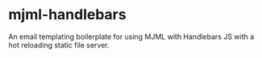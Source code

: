 # mjml-handlebars
An email templating boilerplate for using MJML with Handlebars JS with a hot reloading static file server.